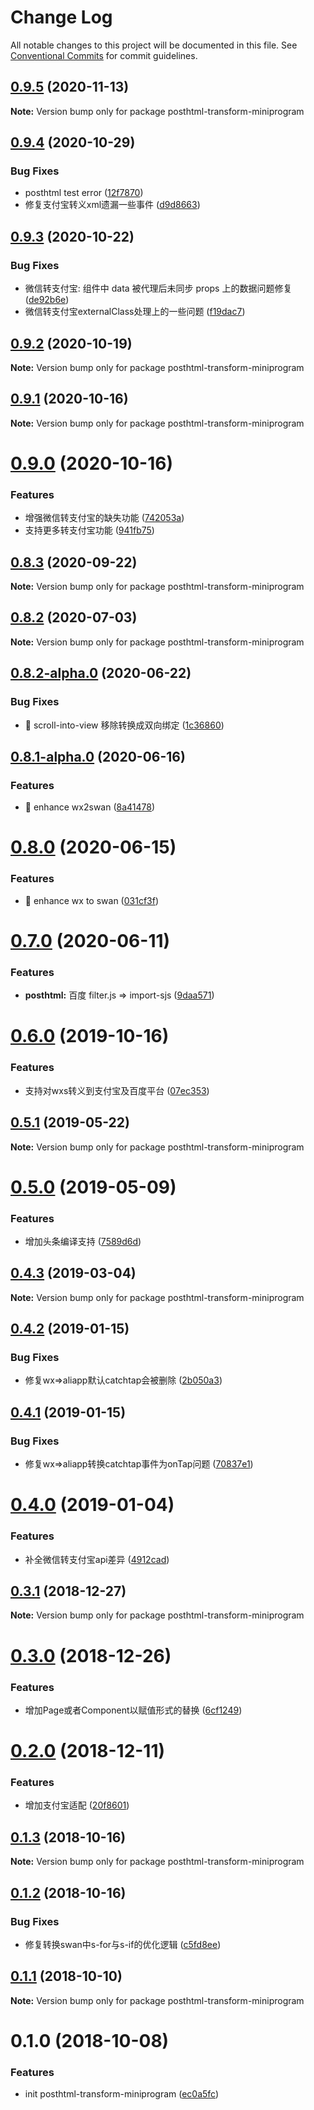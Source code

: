 # Change Log

All notable changes to this project will be documented in this file.
See [Conventional Commits](https://conventionalcommits.org) for commit guidelines.

<a name="0.9.5"></a>
## [0.9.5](https://github.com/landn172/jgb-transform/compare/posthtml-transform-miniprogram@0.9.4...posthtml-transform-miniprogram@0.9.5) (2020-11-13)

**Note:** Version bump only for package posthtml-transform-miniprogram





<a name="0.9.4"></a>
## [0.9.4](https://github.com/landn172/jgb-transform/compare/posthtml-transform-miniprogram@0.9.3...posthtml-transform-miniprogram@0.9.4) (2020-10-29)


### Bug Fixes

* posthtml test error ([12f7870](https://github.com/landn172/jgb-transform/commit/12f7870))
* 修复支付宝转义xml遗漏一些事件 ([d9d8663](https://github.com/landn172/jgb-transform/commit/d9d8663))





<a name="0.9.3"></a>
## [0.9.3](https://github.com/landn172/jgb-transform/compare/posthtml-transform-miniprogram@0.9.2...posthtml-transform-miniprogram@0.9.3) (2020-10-22)


### Bug Fixes

* 微信转支付宝: 组件中 data 被代理后未同步 props 上的数据问题修复 ([de92b6e](https://github.com/landn172/jgb-transform/commit/de92b6e))
* 微信转支付宝externalClass处理上的一些问题 ([f19dac7](https://github.com/landn172/jgb-transform/commit/f19dac7))





<a name="0.9.2"></a>
## [0.9.2](https://github.com/landn172/jgb-transform/compare/posthtml-transform-miniprogram@0.9.1...posthtml-transform-miniprogram@0.9.2) (2020-10-19)

**Note:** Version bump only for package posthtml-transform-miniprogram





<a name="0.9.1"></a>
## [0.9.1](https://github.com/landn172/jgb-transform/compare/posthtml-transform-miniprogram@0.9.0...posthtml-transform-miniprogram@0.9.1) (2020-10-16)

**Note:** Version bump only for package posthtml-transform-miniprogram





<a name="0.9.0"></a>
# [0.9.0](https://github.com/landn172/jgb-transform/compare/posthtml-transform-miniprogram@0.8.3...posthtml-transform-miniprogram@0.9.0) (2020-10-16)


### Features

* 增强微信转支付宝的缺失功能 ([742053a](https://github.com/landn172/jgb-transform/commit/742053a))
* 支持更多转支付宝功能 ([941fb75](https://github.com/landn172/jgb-transform/commit/941fb75))





<a name="0.8.3"></a>
## [0.8.3](https://github.com/landn172/jgb-transform/compare/posthtml-transform-miniprogram@0.8.2...posthtml-transform-miniprogram@0.8.3) (2020-09-22)

**Note:** Version bump only for package posthtml-transform-miniprogram





<a name="0.8.2"></a>
## [0.8.2](https://github.com/landn172/jgb-transform/compare/posthtml-transform-miniprogram@0.8.2-alpha.0...posthtml-transform-miniprogram@0.8.2) (2020-07-03)

**Note:** Version bump only for package posthtml-transform-miniprogram





<a name="0.8.2-alpha.0"></a>
## [0.8.2-alpha.0](https://github.com/landn172/jgb-transform/compare/posthtml-transform-miniprogram@0.8.1-alpha.0...posthtml-transform-miniprogram@0.8.2-alpha.0) (2020-06-22)


### Bug Fixes

* 🐛 scroll-into-view 移除转换成双向绑定 ([1c36860](https://github.com/landn172/jgb-transform/commit/1c36860))





<a name="0.8.1-alpha.0"></a>
## [0.8.1-alpha.0](https://github.com/landn172/jgb-transform/compare/posthtml-transform-miniprogram@0.8.0...posthtml-transform-miniprogram@0.8.1-alpha.0) (2020-06-16)


### Features

* 🎸 enhance wx2swan ([8a41478](https://github.com/landn172/jgb-transform/commit/8a41478))





<a name="0.8.0"></a>
# [0.8.0](https://github.com/landn172/jgb-transform/compare/posthtml-transform-miniprogram@0.7.0...posthtml-transform-miniprogram@0.8.0) (2020-06-15)


### Features

* 🎸 enhance wx to swan ([031cf3f](https://github.com/landn172/jgb-transform/commit/031cf3f))





<a name="0.7.0"></a>
# [0.7.0](https://github.com/landn172/jgb-transform/compare/posthtml-transform-miniprogram@0.6.0...posthtml-transform-miniprogram@0.7.0) (2020-06-11)


### Features

* **posthtml:** 百度 filter.js => import-sjs ([9daa571](https://github.com/landn172/jgb-transform/commit/9daa571))





<a name="0.6.0"></a>
# [0.6.0](https://github.com/landn172/jgb-transform/compare/posthtml-transform-miniprogram@0.5.1...posthtml-transform-miniprogram@0.6.0) (2019-10-16)


### Features

* 支持对wxs转义到支付宝及百度平台 ([07ec353](https://github.com/landn172/jgb-transform/commit/07ec353))





<a name="0.5.1"></a>
## [0.5.1](https://github.com/landn172/jgb-transform/compare/posthtml-transform-miniprogram@0.5.0...posthtml-transform-miniprogram@0.5.1) (2019-05-22)

**Note:** Version bump only for package posthtml-transform-miniprogram





<a name="0.5.0"></a>
# [0.5.0](https://github.com/landn172/jgb-transform/compare/posthtml-transform-miniprogram@0.4.3...posthtml-transform-miniprogram@0.5.0) (2019-05-09)


### Features

* 增加头条编译支持 ([7589d6d](https://github.com/landn172/jgb-transform/commit/7589d6d))





<a name="0.4.3"></a>
## [0.4.3](https://github.com/landn172/jgb-transform/compare/posthtml-transform-miniprogram@0.4.2...posthtml-transform-miniprogram@0.4.3) (2019-03-04)

**Note:** Version bump only for package posthtml-transform-miniprogram





<a name="0.4.2"></a>
## [0.4.2](https://github.com/landn172/jgb-transform/compare/posthtml-transform-miniprogram@0.4.1...posthtml-transform-miniprogram@0.4.2) (2019-01-15)


### Bug Fixes

* 修复wx=>aliapp默认catchtap会被删除 ([2b050a3](https://github.com/landn172/jgb-transform/commit/2b050a3))





<a name="0.4.1"></a>
## [0.4.1](https://github.com/landn172/jgb-transform/compare/posthtml-transform-miniprogram@0.4.0...posthtml-transform-miniprogram@0.4.1) (2019-01-15)


### Bug Fixes

* 修复wx=>aliapp转换catchtap事件为onTap问题 ([70837e1](https://github.com/landn172/jgb-transform/commit/70837e1))





<a name="0.4.0"></a>
# [0.4.0](https://github.com/landn172/jgb-transform/compare/posthtml-transform-miniprogram@0.3.1...posthtml-transform-miniprogram@0.4.0) (2019-01-04)


### Features

* 补全微信转支付宝api差异 ([4912cad](https://github.com/landn172/jgb-transform/commit/4912cad))





<a name="0.3.1"></a>
## [0.3.1](https://github.com/landn172/jgb-transform/compare/posthtml-transform-miniprogram@0.3.0...posthtml-transform-miniprogram@0.3.1) (2018-12-27)

**Note:** Version bump only for package posthtml-transform-miniprogram





<a name="0.3.0"></a>
# [0.3.0](https://github.com/landn172/jgb-transform/compare/posthtml-transform-miniprogram@0.2.0...posthtml-transform-miniprogram@0.3.0) (2018-12-26)


### Features

* 增加Page或者Component以赋值形式的替换 ([6cf1249](https://github.com/landn172/jgb-transform/commit/6cf1249))





<a name="0.2.0"></a>
# [0.2.0](https://github.com/landn172/jgb-transform/compare/posthtml-transform-miniprogram@0.1.3...posthtml-transform-miniprogram@0.2.0) (2018-12-11)


### Features

* 增加支付宝适配 ([20f8601](https://github.com/landn172/jgb-transform/commit/20f8601))





<a name="0.1.3"></a>
## [0.1.3](https://github.com/landn172/jgb-transform/compare/posthtml-transform-miniprogram@0.1.2...posthtml-transform-miniprogram@0.1.3) (2018-10-16)

**Note:** Version bump only for package posthtml-transform-miniprogram





<a name="0.1.2"></a>
## [0.1.2](https://github.com/landn172/jgb-transform/compare/posthtml-transform-miniprogram@0.1.1...posthtml-transform-miniprogram@0.1.2) (2018-10-16)


### Bug Fixes

* 修复转换swan中s-for与s-if的优化逻辑 ([c5fd8ee](https://github.com/landn172/jgb-transform/commit/c5fd8ee))





<a name="0.1.1"></a>
## [0.1.1](https://github.com/landn172/jgb-transform/compare/posthtml-transform-miniprogram@0.1.0...posthtml-transform-miniprogram@0.1.1) (2018-10-10)

**Note:** Version bump only for package posthtml-transform-miniprogram





<a name="0.1.0"></a>
# 0.1.0 (2018-10-08)


### Features

* init posthtml-transform-miniprogram ([ec0a5fc](https://github.com/landn172/jgb-transform/commit/ec0a5fc))
